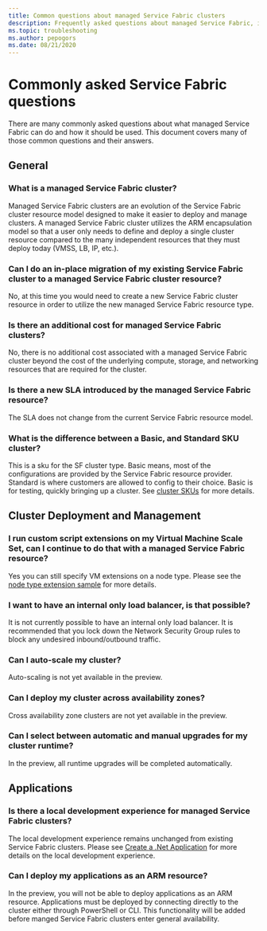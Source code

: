 ```yaml
---
title: Common questions about managed Service Fabric clusters 
description: Frequently asked questions about managed Service Fabric, including capabilities, use cases, and common scenarios.
ms.topic: troubleshooting
ms.author: pepogors
ms.date: 08/21/2020
---
```


# Commonly asked Service Fabric questions

There are many commonly asked questions about what managed Service Fabric can do and how it should be used. This document covers many of those common questions and their answers.

## General 

### What is a managed Service Fabric cluster? 
Managed Service Fabric clusters are an evolution of the Service Fabric cluster resource model designed to make it easier to deploy and manage clusters. A managed Service Fabric cluster utilizes the ARM encapsulation model so that a user only needs to define and deploy a single cluster resource compared to the many independent resources that they must deploy today (VMSS, LB, IP, etc.).

### Can I do an in-place migration of my existing Service Fabric cluster to a managed Service Fabric cluster resource? 
No, at this time you would need to create a new Service Fabric cluster resource in order to utilize the new managed Service Fabric resource type.

### Is there an additional cost for managed Service Fabric clusters? 
No, there is no additional cost associated with a managed Service Fabric cluster beyond the cost of the underlying compute, storage, and networking resources that are required for the cluster. 

### Is there a new SLA introduced by the managed Service Fabric resource?
The SLA does not change from the current Service Fabric resource model.

### What is the difference between a Basic, and Standard SKU cluster? 
This is a sku for the SF cluster type. Basic means, most of the configurations are provided by the Service Fabric resource provider. Standard is where customers are allowed to config to their choice. Basic is for testing, quickly bringing up a cluster. See [cluster SKUs](PLACEHOLDER) for more details. 

## Cluster Deployment and Management

### I run custom script extensions on my Virtual Machine Scale Set, can I continue to do that with a managed Service Fabric resource?  
Yes you can still specify VM extensions on a node type. Please see the [node type extension sample](PLACEHOLDER) for more details.

### I want to have an internal only load balancer, is that possible?
It is not currently possible to have an internal only load balancer. It is recommended that you lock down the Network Security Group rules to block any undesired inbound/outbound traffic.

### Can I auto-scale my cluster? 
Auto-scaling is not yet available in the preview. 

### Can I deploy my cluster across availability zones? 
Cross availability zone clusters are not yet available in the preview. 

### Can I select between automatic and manual upgrades for my cluster runtime? 
In the preview, all runtime upgrades will be completed automatically.

## Applications 

### Is there a local development experience for managed Service Fabric clusters? 
The local development experience remains unchanged from existing Service Fabric clusters. Please see [Create a .Net Application](https://docs.microsoft.com/azure/service-fabric/service-fabric-quickstart-dotnet) for more details on the local development experience. 

### Can I deploy my applications as an ARM resource? 
In the preview, you will not be able to deploy applications as an ARM resource. Applications must be deployed by connecting directly to the cluster either through PowerShell or CLI. This functionality will be added before manged Service Fabric clusters enter general availability. 
